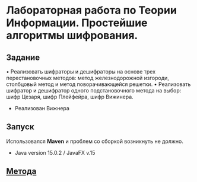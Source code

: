 # Лабораторная работа по Теории Информации. Простейшие алгоритмы шифрования.

## Задание 
• Реализовать шифраторы и дешифраторы на основе трех перестановочных методов: метод железнодорожной изгороди,
  столбцовый метод и метод поворачивающейся решетки.
• Реализовать шифратор и дешифратор одного подстановочного метода на выбор: шифр Цезаря, шифр Плейфейра, шифр Вижинера.
  * Реализован Вижнера

 ## Запуск 
   Использовался **Maven** и проблем со сборкой возникнуть не должно.
   * Java version 15.0.2 / JavaFX v.15
     
 ## [Метода](file:///C:/Users/maks/Downloads/Telegram%20Desktop/2010%20КиОКИ%20Практикум.pdf)

